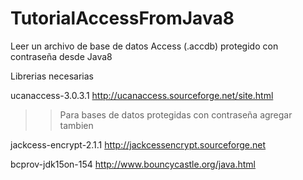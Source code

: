 # TutorialAccessFromJava8
Leer un archivo de base de datos Access (.accdb) protegido con contraseña desde Java8

Librerias necesarias

ucanaccess-3.0.3.1
http://ucanaccess.sourceforge.net/site.html

>>Para bases de datos protegidas con contraseña agregar tambien

jackcess-encrypt-2.1.1
http://jackcessencrypt.sourceforge.net


bcprov-jdk15on-154
http://www.bouncycastle.org/java.html
